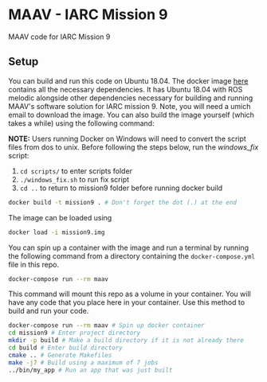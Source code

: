 # MAAV - IARC Mission 9
MAAV code for IARC Mission 9

## Setup
You can build and run this code on Ubuntu 18.04. The docker image [here](https://drive.google.com/open?id=1YE0MNjpv4ig2OeFO3EhkaceaZugoHSeE) contains all the necessary dependencies. It has Ubuntu 18.04 with ROS melodic alongside other dependencies necessary for building and running MAAV's software solution for IARC mission 9. Note, you will need a umich email to download the image. You can also build the image yourself (which takes a while) using the following command:

**NOTE:** Users running Docker on Windows will need to convert the script files from dos to unix. Before following the steps below, run the *windows_fix* script:
1. `cd scripts/` to enter scripts folder
2. `./windows_fix.sh` to run fix script
3. `cd ..` to return to mission9 folder before running docker build

```bash
docker build -t mission9 . # Don't forget the dot (.) at the end
```

The image can be loaded using 

```bash
docker load -i mission9.img
```

You can spin up a container with the image and run a terminal by running the following command from a directory containing the `docker-compose.yml` file in this repo.

```bash
docker-compose run --rm maav
```

This command will mount this repo as a volume in your container. You will have any code that you place here in your container. Use this method to build and run your code.

```bash
docker-compose run --rm maav # Spin up docker container
cd mission9 # Enter project directory
mkdir -p build # Make a build directory if it is not already there
cd build # Enter build directory
cmake .. # Generate Makefiles
make -j7 # Build using a maximum of 7 jobs
../bin/my_app # Run an app that was just built
```
